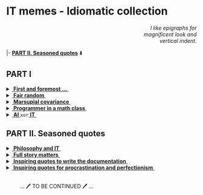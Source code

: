 # IT memes - Idiomatic collection

<div dir="rtl"><i>I like epigraphs for<br/>magnificent look and<br>.vertical indent</i></div>

|- [**PART&nbsp;II. Seasoned quotes**](#part-ii-seasoned-quotes) ⬇️

## PART I

<details>
<summary><ins>&nbsp;<b>First and foremost ...</b>&nbsp;</ins></summary>
&nbsp;
  
![West meets East](https://img.shields.io/badge/West_meets-East-yellow) ![Mobilis in Mobili](https://img.shields.io/badge/Mobilis-in_Mobili-blue)

[![... then IT must be a waterfall.](../_rsc/_img/memes/ITLearnWaterfall_horiz.png)](../../../software/)

The grains of truth in this wisdom:

* No other knowledge erodes so quickly as the IT tech stack - languages/scripts, markup, frameworks, and their IDEs, UX styles emerge, submerge, and mutate with the year's pace.<sup>:violin:</sup>
* In the orthogonal  (to time) dimension a developer can't stick to a favorite syntax and must be fluent in a wide techno spectrum.

&nbsp;&nbsp;&nbsp;&nbsp;&nbsp;&nbsp;<sup>:violin:</sup> <sub>Javascript/HTML, which one learned in 2000, remains only as basic syntax. It went through numerous libs, polyfills, jQuery, and other cool tools and at the moment transformed into single-page frameworks, which rule the web dev.</sub>

**Escape?**

> Don't swim against the current. Stay in the river, become the river; and the river is already going to the sea. This is the great teaching.\
— Rajneesh, aka Osho (1931-1990)

Translated east-to-west this means: find a sinecure in a big company.

---------
</details>

<details>
<summary><ins>&nbsp;<b>Fair random</b>&nbsp;</ins></summary>
&nbsp;

![true random](https://img.shields.io/badge/truly-random-yellow) ![new GUID](https://img.shields.io/badge/secure-nonce-blue) 

[![Guaranted random by fair dice roll](../_rsc/_img/memes/IT-meme.random-number.png)](https://github.com/Kyriosity/read-write/tree/main/README%2B/pencraft/README%2B/_rsc)

---------
</details>

<details>
<summary><ins>&nbsp;<b>Marsupial covariance</b>&nbsp;</ins></summary>
&nbsp;

![DRY principle](https://img.shields.io/badge/clean_code-Oz-cyan)  ![clean code](https://img.shields.io/badge/DRY-🇦🇺-yellow) ![fact check](https://img.shields.io/badge/Fact❓-Check❗-green)  

Original study: https://www.snopes.com/fact-check/shoot-me-kangaroo-down-sport/

([downloaded copy](../_rsc/_backup/ref/Marsupial/) if the URL doesn't work)

---------
</details>

<details>
<summary><ins>&nbsp;<b>Programmer in a math class</b>&nbsp;</ins></summary>
&nbsp;

![IT meets math](https://img.shields.io/badge/CTRL+F-X-blue) ![IT meets math](https://img.shields.io/badge/IT_meets-math-yellow)

[![Here is X. Calm down Pythagoras](../_rsc/_img/memes/PythagoreanTheorem_findX.jpg)](https://github.com/Kyriosity/read-write/tree/main/README%2B/pencraft/README%2B/_rsc)

Justified, ability in exact sciences is no longer a prerequisite for applied programming. It's right to find a sorting algorithm implementation rather than to write one own.

---------
</details>

<details>
<summary><ins>&nbsp;<b>AI</b>&nbsp;</ins><code>xor</code><ins>&nbsp;<b>IT</b>&nbsp;</ins></summary>
&nbsp;

![Cheat GPT](https://img.shields.io/badge/Bridge-in_time-blue) ![Cheat GPT](https://img.shields.io/badge/Cheat-GPT-yellow) ![Stochastic Sam](https://img.shields.io/badge/Stochastic-🦜-white) 

[![AI: 1500s vs 2020s](../_rsc/_img/memes/AI_medieval_now-spot_the_diff.jpg)](https://github.com/Kyriosity/read-write/tree/main/README%2B/pencraft/README%2B/_rsc)

P.S. I swear that concocting this collage I was unaware of _Hubert Dreyfus_'s "Alchemy and AI", 1965. 

---

</details>

## PART II. Seasoned quotes

<details>
<summary><ins>&nbsp;<b>Philosophy and IT</b>&nbsp;</ins></summary>
&nbsp;

![Kant quote](https://img.shields.io/badge/Dare_to-know!-scarlet)

_Immanuel Kant_ for domain-driven design
> The only **objects** of practical reason are therefore those of good and evil.\
> For by the former is meant an object necessarily desired according to a principle of reason;\
by the latter one necessarily shunned, also according to a principle of reason.

No mockery but a modest tribute to the 300th birthday of the considered one of the greatest philosophers.

<sup>🇩🇪</sup> <sub>Original: _Die alleinigen Objekte einer praktischen Vernunft sind also die vom Guten und Bösen. 
Denn durch das erstere versteht man einen notwendigen Gegenstand des Begehrungs-, 
durch das zweite des Verabscheuungsvermögens, beides aber nach einem Prinzip der Vernunft._\
_**Kritik der praktischen Vernunft, 1788**_<sub>

---------
</details>

<details>
<summary><ins>&nbsp;<b>Full story matters</b>&nbsp;</ins></summary>
  &nbsp;
  
> Where a calculator like ENIAC today is equipped with 18'000 vacuum tubes and weighs 30 tons, **computers in the future may** have only 1'000 vacuum tubes and perhaps **weigh only 1½ tons**.\
_Popular Mechanics, March 1949_

Wrongly quoted as futuristic cringe, it wasn't.

The same magazine over seven decades later: "Fully transistorized computer, the IBM 608, hit the market in late 1957. It weighed 1.2 tons."

---
</details>


<details>
<summary><ins>&nbsp;<b>Inspiring quotes to write the documentation</b>&nbsp;</ins></summary>
  &nbsp;

> **There's no such freak who wouldn't find a mate and there's**\
**no such nonsense that can't find a proper reader.**\
_Anton Chekhov_ (1860-1904), "Rules for novice writers"

> **Epistula non erubescit**\
_Marcus Tullius Cicero_ (106-43 BC)

> **Write what you <s>want</s> know.**\
_Mark Twain_ (1835-1910)

> **If they give you lined paper, write the other way.**\
_Juan Ramón Jiménez_ (1881-1958), 1956 Nobel Prize in Literature\
**So I invented the Monospace.**\
_George Williams_ (*assumed)

> **Gimme that torch, now!**\
_Ray Bradbury_ (1920-2012)\
after reading the _Twilight_ novel series,\
*assumed

---
</details>

<details>
<summary><ins>&nbsp;<b>Inspiring quotes for procrastination and perfectionism</b>&nbsp;</ins></summary>

#### Relief in the great

a) Pick a da Vinci quote, that backs your best work.\
b) Remember he was Leonardo the Great Procrastinator (documented).

#### Think like a grandmaster

> **... bear in mind these prudential rules, _viz._: having a good move, to seek for a better.**

_Domenico Lorenzo Ponziani_ (1719-1796), best known for chess writing\
Misattributed to _Emanuel Lasker_

#### East meets West

![Brevity - sibling of talent](https://img.shields.io/badge/Brevity-Sister_of_Talent-yellow)

> **Do only what only you can do.**\
_Edsger W. Dijkstra (1930-2002),_\
_computer scientist, known i.a. for Dijkstra's algorithm._

Not only the East grant us profound and eloquent teaching! What about this Mr. Kipling*? 

&nbsp;&nbsp;&nbsp;&nbsp;* <sub>"East is East, and West is West, and never the twain shall meet..."</sub>

#### Amulet against refactoring ⬇️

> Sometimes it's better to curse in the darkness than to light a single candle.\
(Attributed to _Ferdinand von Zepellin_ or _von Hindenburg_)

#### Handshake thru generations

> **There are many things a man can watch forever: water, fire, starry sky**\
**and only one to do: phantasy tasks, which others will commit**.\
_Earliest humans_ (ca. 300`000 ago)

---
</details>

&nbsp;\
 &nbsp; &nbsp; &nbsp; &nbsp; &nbsp;... :pen: TO BE CONTINUED :pen: ...

